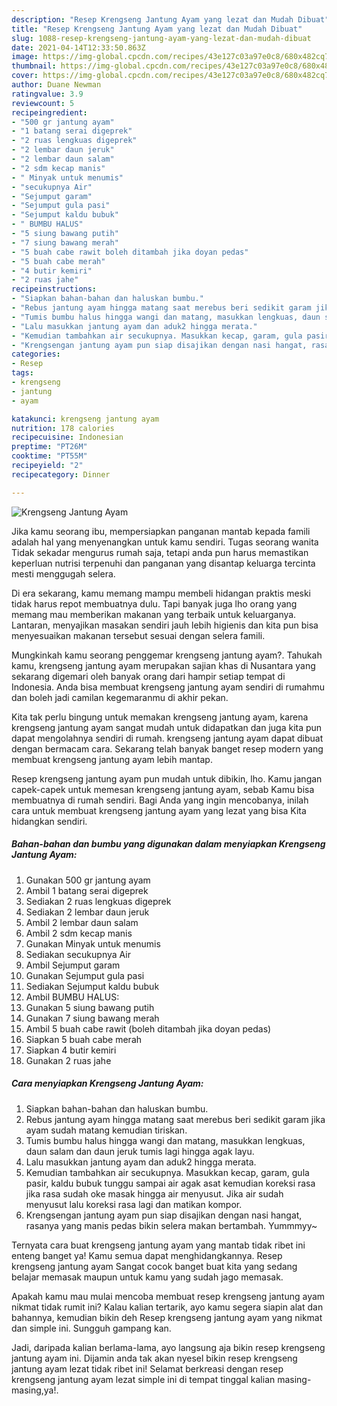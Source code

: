```yaml
---
description: "Resep Krengseng Jantung Ayam yang lezat dan Mudah Dibuat"
title: "Resep Krengseng Jantung Ayam yang lezat dan Mudah Dibuat"
slug: 1088-resep-krengseng-jantung-ayam-yang-lezat-dan-mudah-dibuat
date: 2021-04-14T12:33:50.863Z
image: https://img-global.cpcdn.com/recipes/43e127c03a97e0c8/680x482cq70/krengseng-jantung-ayam-foto-resep-utama.jpg
thumbnail: https://img-global.cpcdn.com/recipes/43e127c03a97e0c8/680x482cq70/krengseng-jantung-ayam-foto-resep-utama.jpg
cover: https://img-global.cpcdn.com/recipes/43e127c03a97e0c8/680x482cq70/krengseng-jantung-ayam-foto-resep-utama.jpg
author: Duane Newman
ratingvalue: 3.9
reviewcount: 5
recipeingredient:
- "500 gr jantung ayam"
- "1 batang serai digeprek"
- "2 ruas lengkuas digeprek"
- "2 lembar daun jeruk"
- "2 lembar daun salam"
- "2 sdm kecap manis"
- " Minyak untuk menumis"
- "secukupnya Air"
- "Sejumput garam"
- "Sejumput gula pasi"
- "Sejumput kaldu bubuk"
- " BUMBU HALUS"
- "5 siung bawang putih"
- "7 siung bawang merah"
- "5 buah cabe rawit boleh ditambah jika doyan pedas"
- "5 buah cabe merah"
- "4 butir kemiri"
- "2 ruas jahe"
recipeinstructions:
- "Siapkan bahan-bahan dan haluskan bumbu."
- "Rebus jantung ayam hingga matang saat merebus beri sedikit garam jika ayam sudah matang kemudian tiriskan."
- "Tumis bumbu halus hingga wangi dan matang, masukkan lengkuas, daun salam dan daun jeruk tumis lagi hingga agak layu."
- "Lalu masukkan jantung ayam dan aduk2 hingga merata."
- "Kemudian tambahkan air secukupnya. Masukkan kecap, garam, gula pasir, kaldu bubuk tunggu sampai air agak asat kemudian koreksi rasa jika rasa sudah oke masak hingga air menyusut. Jika air sudah menyusut lalu koreksi rasa lagi dan matikan kompor."
- "Krengsengan jantung ayam pun siap disajikan dengan nasi hangat, rasanya yang manis pedas bikin selera makan bertambah. Yummmyy~"
categories:
- Resep
tags:
- krengseng
- jantung
- ayam

katakunci: krengseng jantung ayam 
nutrition: 178 calories
recipecuisine: Indonesian
preptime: "PT26M"
cooktime: "PT55M"
recipeyield: "2"
recipecategory: Dinner

---
```



![Krengseng Jantung Ayam](https://img-global.cpcdn.com/recipes/43e127c03a97e0c8/680x482cq70/krengseng-jantung-ayam-foto-resep-utama.jpg)

Jika kamu seorang ibu, mempersiapkan panganan mantab kepada famili adalah hal yang menyenangkan untuk kamu sendiri. Tugas seorang  wanita Tidak sekadar mengurus rumah saja, tetapi anda pun harus memastikan keperluan nutrisi terpenuhi dan panganan yang disantap keluarga tercinta mesti menggugah selera.

Di era  sekarang, kamu memang mampu membeli hidangan praktis meski tidak harus repot membuatnya dulu. Tapi banyak juga lho orang yang memang mau memberikan makanan yang terbaik untuk keluarganya. Lantaran, menyajikan masakan sendiri jauh lebih higienis dan kita pun bisa menyesuaikan makanan tersebut sesuai dengan selera famili. 



Mungkinkah kamu seorang penggemar krengseng jantung ayam?. Tahukah kamu, krengseng jantung ayam merupakan sajian khas di Nusantara yang sekarang digemari oleh banyak orang dari hampir setiap tempat di Indonesia. Anda bisa membuat krengseng jantung ayam sendiri di rumahmu dan boleh jadi camilan kegemaranmu di akhir pekan.

Kita tak perlu bingung untuk memakan krengseng jantung ayam, karena krengseng jantung ayam sangat mudah untuk didapatkan dan juga kita pun dapat mengolahnya sendiri di rumah. krengseng jantung ayam dapat dibuat dengan bermacam cara. Sekarang telah banyak banget resep modern yang membuat krengseng jantung ayam lebih mantap.

Resep krengseng jantung ayam pun mudah untuk dibikin, lho. Kamu jangan capek-capek untuk memesan krengseng jantung ayam, sebab Kamu bisa membuatnya di rumah sendiri. Bagi Anda yang ingin mencobanya, inilah cara untuk membuat krengseng jantung ayam yang lezat yang bisa Kita hidangkan sendiri.

<!--inarticleads1-->

##### Bahan-bahan dan bumbu yang digunakan dalam menyiapkan Krengseng Jantung Ayam:

1. Gunakan 500 gr jantung ayam
1. Ambil 1 batang serai digeprek
1. Sediakan 2 ruas lengkuas digeprek
1. Sediakan 2 lembar daun jeruk
1. Ambil 2 lembar daun salam
1. Ambil 2 sdm kecap manis
1. Gunakan  Minyak untuk menumis
1. Sediakan secukupnya Air
1. Ambil Sejumput garam
1. Gunakan Sejumput gula pasi
1. Sediakan Sejumput kaldu bubuk
1. Ambil  BUMBU HALUS:
1. Gunakan 5 siung bawang putih
1. Gunakan 7 siung bawang merah
1. Ambil 5 buah cabe rawit (boleh ditambah jika doyan pedas)
1. Siapkan 5 buah cabe merah
1. Siapkan 4 butir kemiri
1. Gunakan 2 ruas jahe




<!--inarticleads2-->

##### Cara menyiapkan Krengseng Jantung Ayam:

1. Siapkan bahan-bahan dan haluskan bumbu.
1. Rebus jantung ayam hingga matang saat merebus beri sedikit garam jika ayam sudah matang kemudian tiriskan.
1. Tumis bumbu halus hingga wangi dan matang, masukkan lengkuas, daun salam dan daun jeruk tumis lagi hingga agak layu.
1. Lalu masukkan jantung ayam dan aduk2 hingga merata.
1. Kemudian tambahkan air secukupnya. Masukkan kecap, garam, gula pasir, kaldu bubuk tunggu sampai air agak asat kemudian koreksi rasa jika rasa sudah oke masak hingga air menyusut. Jika air sudah menyusut lalu koreksi rasa lagi dan matikan kompor.
1. Krengsengan jantung ayam pun siap disajikan dengan nasi hangat, rasanya yang manis pedas bikin selera makan bertambah. Yummmyy~




Ternyata cara buat krengseng jantung ayam yang mantab tidak ribet ini enteng banget ya! Kamu semua dapat menghidangkannya. Resep krengseng jantung ayam Sangat cocok banget buat kita yang sedang belajar memasak maupun untuk kamu yang sudah jago memasak.

Apakah kamu mau mulai mencoba membuat resep krengseng jantung ayam nikmat tidak rumit ini? Kalau kalian tertarik, ayo kamu segera siapin alat dan bahannya, kemudian bikin deh Resep krengseng jantung ayam yang nikmat dan simple ini. Sungguh gampang kan. 

Jadi, daripada kalian berlama-lama, ayo langsung aja bikin resep krengseng jantung ayam ini. Dijamin anda tak akan nyesel bikin resep krengseng jantung ayam lezat tidak ribet ini! Selamat berkreasi dengan resep krengseng jantung ayam lezat simple ini di tempat tinggal kalian masing-masing,ya!.

